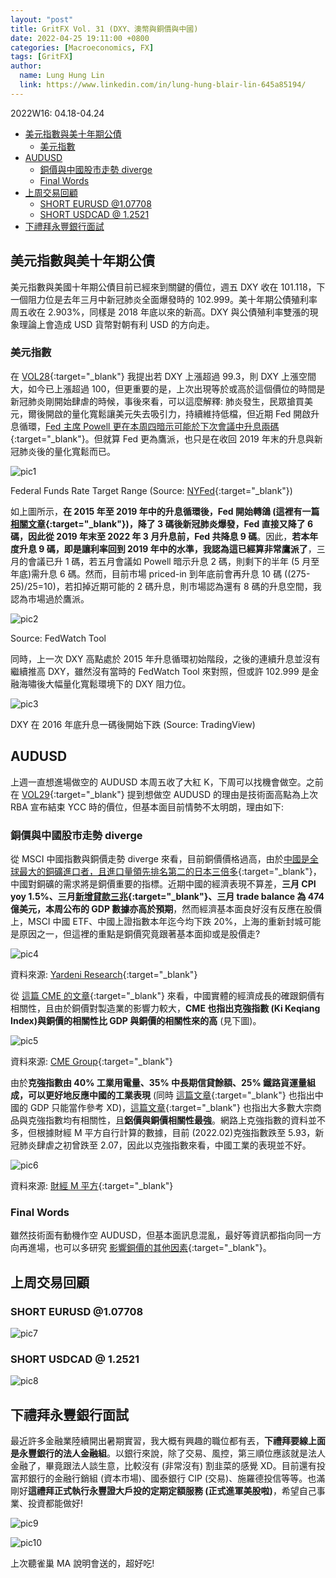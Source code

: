 ```yaml
---
layout: "post"
title: GritFX Vol. 31 (DXY、澳幣與銅價與中國)
date: 2022-04-25 19:11:00 +0800
categories: [Macroeconomics, FX]
tags: [GritFX]
author:
  name: Lung Hung Lin
  link: https://www.linkedin.com/in/lung-hung-blair-lin-645a85194/ 
---
```

2022W16: 04.18-04.24
- [美元指數與美十年期公債](#美元指數與美十年期公債)
  - [美元指數](#美元指數)
- [AUDUSD](#audusd)
  - [銅價與中國股市走勢 diverge](#銅價與中國股市走勢-diverge)
  - [Final Words](#final-words)
- [上周交易回顧](#上周交易回顧)
  - [SHORT EURUSD @1.07708](#short-eurusd-107708)
  - [SHORT USDCAD @ 1.2521](#short-usdcad--12521)
- [下禮拜永豐銀行面試](#下禮拜永豐銀行面試)
  
## 美元指數與美十年期公債
美元指數與美國十年期公債目前已經來到關鍵的價位，週五 DXY 收在 101.118，下一個阻力位是去年三月中新冠肺炎全面爆發時的 102.999。美十年期公債殖利率周五收在 2.903%，同樣是 2018 年底以來的新高。DXY 與公債殖利率雙漲的現象理論上會造成 USD 貨幣對朝有利 USD 的方向走。

### 美元指數
在 [VOL28](https://financeprotein.com/macroeconomics/fx/GritFX-VOL28/){:target="_blank"} 我提出若 DXY 上漲超過 99.3，則 DXY 上漲空間大，如今已上漲超過 100，但更重要的是，上次出現等於或高於這個價位的時間是新冠肺炎剛開始肆虐的時候，事後來看，可以這麼解釋: 肺炎發生，民眾搶買美元，爾後開啟的量化寬鬆讓美元失去吸引力，持續維持低檔，但近期 Fed 開啟升息循環，[Fed 主席 Powell 更在本周四暗示可能於下次會議中升息兩碼](https://www.investopedia.com/powell-50-basis-points-on-the-table-at-may-meeting-5248267){:target="_blank"}。但就算 Fed 更為鷹派，也只是在收回 2019 年末的升息與新冠肺炎後的量化寬鬆而已。

![pic1](https://lh3.googleusercontent.com/pw/AM-JKLVBFWwcgy8f-fIiJwGtcE9Oa6_dZJK2p5dVH6tmhm_50hYb43o_c3I0tboGb4ufY1Jb6-jghgXyIpa59N2Q7jSqsABVPSh6pLZ1lqFmyyRjmkunKoY4R_S8N5T4Zi_PMUpnUPKLkWX_1M6L9FIA8MlJ=w1200-h458-no?authuser=0)

Federal Funds Rate Target Range (Source: [NYFed](){:target="_blank"})

如上圖所示，**在 2015 年至 2019 年中的升息循環後，Fed 開始轉鴿 (這裡有一篇 [相關文章](https://finance.sina.com.cn/stock/usstock/clues/hg/2019-12-28/doc-iihnzhfz7745306.shtml){:target="_blank"})，降了 3 碼後新冠肺炎爆發，Fed 直接又降了 6 碼，因此從 2019 年末至 2022 年 3 月升息前，Fed 共降息 9 碼**。因此，**若本年度升息 9 碼，即是讓利率回到 2019 年中的水準，我認為這已經算非常鷹派了**，三月的會議已升 1 碼，若五月會議如 Powell 暗示升息 2 碼，則剩下的半年 (5 月至年底)需升息 6 碼。然而，目前市場 priced-in 到年底前會再升息 10 碼 ((275-25)/25=10)，若扣掉近期可能的 2 碼升息，則市場認為還有 8 碼的升息空間，我認為市場過於鷹派。

![pic2](https://lh3.googleusercontent.com/pw/AM-JKLVRQzAM2mMdCiePy32jNL9gmlXi-wTthCHT5G21N0NdhjtAfrrF_Dw1HcefyBZ8QAtl-Mhp-QIji_vP5mSkRmT93M47HeEKHagB-5e-VX1_R45eGyLsLqRrPTHS6eVp7J7dSCHS-RYMEpUycsVm27bo=w1059-h601-no?authuser=0)

Source: FedWatch Tool

同時，上一次 DXY 高點處於 2015 年升息循環初始階段，之後的連續升息並沒有繼續推高 DXY，雖然沒有當時的 FedWatch Tool 來對照，但或許 102.999 是金融海嘯後大幅量化寬鬆環境下的 DXY 阻力位。

![pic3](https://lh3.googleusercontent.com/pw/AM-JKLUCfL83-1gb99dJXxmZk5gCRPOG2KZSuV9_XTmSECFrYMD8bpo6cc5VzXCr08pjCt4CSQyrRhUJ37LODtPMgkMC2ZBkhT_0dlML6ICJ31U6DVhsFiD39pHTNtGrKhyz4ZxdPgCiyAFx1cUzEksezwGl=w1400-h747-no?authuser=0)

DXY 在 2016 年底升息一碼後開始下跌 (Source: TradingView)

## AUDUSD

上週一直想進場做空的 AUDUSD 本周五收了大紅 K，下周可以找機會做空。之前在 [VOL29](https://financeprotein.com/macroeconomics/fx/GritFX-VOL29/){:target="_blank"} 提到想做空 AUDUSD 的理由是技術面高點為上次 RBA 宣布結束 YCC 時的價位，但基本面目前情勢不太明朗，理由如下:
### 銅價與中國股市走勢 diverge

從 MSCI 中國指數與銅價走勢 diverge 來看，目前銅價價格過高，由於[中國是全球最大的銅礦進口者，且進口量領先排名第二的日本三倍多](https://wits.worldbank.org/trade/comtrade/en/country/ALL/year/2018/tradeflow/Imports/partner/WLD/product/260300){:target="_blank"}，中國對銅礦的需求將是銅價重要的指標。近期中國的經濟表現不算差，**三月 CPI yoy 1.5%、三月[新增貸款三兆](https://www.investing.com/economic-calendar/chinese-new-loans-1060){:target="_blank"}、三月 trade balance 為 474 億美元，本周公布的 GDP 數據亦高於預期**，然而經濟基本面良好沒有反應在股價上，MSCI 中國 ETF、中國上證指數本年迄今均下跌 20%，上海的重新封城可能是原因之一，但這裡的重點是銅價究竟跟著基本面抑或是股價走?

![pic4](https://lh3.googleusercontent.com/pw/AM-JKLWVqDEQIkxrY41doGagBwnDwVb8Q040REtqHTTTG1WN0SAlJS4eodNN5AjAUrr9kKmmPzlVLmy0gXMv-DKW28SUdD4SfDYrt0e4nm_Wk9MM6foCjLV7VRA2bhQKRLaIEKZRaLLa6P_oHjP5v1gGtmi_=w942-h499-no?authuser=0)

資料來源: [Yardeni Research](https://www.yardeni.com/pub/coppercorrel.pdf){:target="_blank"}

從 [這篇 CME 的文章](https://www.cmegroup.com/education/featured-reports/the-economics-of-copper-demand-supply-and-options.html){:target="_blank"} 來看，中國實體的經濟成長的確跟銅價有相關性，且由於銅價對製造業的影響力較大，**CME 也指出克強指數 (Ki Keqiang Index)與銅價的相關性比 GDP 與銅價的相關性來的高** (見下圖)。

![pic5](https://lh3.googleusercontent.com/pw/AM-JKLU-TYc9-SSaXlnfMKkfIDTpeEBGhgdhDE-7vJMvfbwVp02JfLqxOjNRdiRL0nwyjLYMrI7HIm_IyRMYI-hfv8cRPEBmzDslRgHPdBF8FpNhoLEfeyfQg5ng2hMRDqu575VooexUKlm6Q6a5ikkS0QfW=w720-h500-no?authuser=0)

資料來源: [CME Group](https://www.cmegroup.com/education/featured-reports/the-economics-of-copper-demand-supply-and-options.html){:target="_blank"}

由於**克強指數由 40% 工業用電量、35% 中長期信貸餘額、25% 鐵路貨運量組成，可以更好地反應中國的工業表現** (同時 [這篇文章](http://www.tabf.org.tw/BECommon/Doc/FormEdit/1183.pdf){:target="_blank"} 也指出中國的 GDP 只能當作參考 XD)，[這篇文章](https://www.cmegroup.com/insights/economic-research/2021/tracking-commodities-with-li-keqiang-index.html){:target="_blank"} 也指出大多數大宗商品與克強指數均有相關性，且**鋁價與銅價相關性最強**。網路上克強指數的資料並不多，但根據財經 M 平方自行計算的數據，目前 (2022.02)克強指數跌至 5.93，新冠肺炎肆虐之初曾跌至 2.07，因此以克強指數來看，中國工業的表現並不好。

![pic6](https://lh3.googleusercontent.com/pw/AM-JKLU9ajKNDfCypqb1OjDl2aw0qj0EG7_W0KrS1Pqtn5D5bXPTx8JZnUCabqwGlltcsC0kSr7LBfjg_-yUuP1d0EU27yZkvIZBYuFRgJ9K1AU67VKY_jBCv9AgaQPh1nAfDiTgzsP9baMZ9OeN5xBvPBeY=w978-h622-no?authuser=0)

資料來源: [財經 M 平方](https://www.macromicro.me/charts/778/mm-cn-li-keqiang-index){:target="_blank"}

### Final Words
雖然技術面有動機作空 AUDUSD，但基本面訊息混亂，最好等資訊都指向同一方向再進場，也可以多研究 [影響銅價的其他因素](https://materials-risk.com/copper-prices-top-10-important-drivers/){:target="_blank"}。

## 上周交易回顧
### SHORT EURUSD @1.07708

![pic7](https://lh3.googleusercontent.com/pw/AM-JKLX3_S-xZEkCmKclIwqZfINgkEiGyLrvq0YsCm-VW3STdXgLYXSpxtNHp7DYunk2CEkydNBHW90FY4CdYKh7EM5P4rPChFOMeHGwWMtRwEa-66OUTSc3Osjfe9CNy89Q18GKAIltnpc_uZmdLuFx8o8q=w843-h893-no?authuser=0)

### SHORT USDCAD @ 1.2521

![pic8](https://lh3.googleusercontent.com/pw/AM-JKLUackL6D35ypCIxjLTeIOzGpSXDk5BLXwea2LvFyJEnTR-twtJ-cr_qxSsOJNzjHmn1lWdZHtyAzWFLOQXcZXHhi9oojo9FLGBL7n1yRB8ViRY4K-t5f_YR-soCennC8heeqLBVG33tZXavhP2Xhvm7=w745-h893-no?authuser=0)

## 下禮拜永豐銀行面試
最近許多金融業陸續開出暑期實習，我大概有興趣的職位都有丟，**下禮拜要線上面是永豐銀行的法人金融組**。以銀行來說，除了交易、風控，第三順位應該就是法人金融了，畢竟跟法人談生意，比較沒有 (非常沒有) 割韭菜的感覺 XD。目前還有投富邦銀行的金融行銷組 (資本市場)、國泰銀行 CIP (交易)、施羅德投信等等。也滿剛好**這禮拜正式執行永豐證大戶投的定期定額服務 (正式進軍美股啦)**，希望自己事業、投資都能做好! 

![pic9](https://lh3.googleusercontent.com/pw/AM-JKLUxGJ8g6O8mrvefhtXnTb3H1pzG7z_cZ6NZlzFUjKJP6Loynuc4wbPqYr2xpL3HRi7--ciPT5Mv5_1KW406Vy2vK4X3e8KiSMxNvsM1E8kmX9-nbQNNden3hNTxWU6qBdEQxIdkPsKE-HG6SjRb-tDl=w555-h893-no?authuser=0)


![pic10](https://lh3.googleusercontent.com/pw/AM-JKLUDF7BVPr5xcrfd97VR82ZwFGu2dFQSmNuROGopkInE04O0ymoajPHobvwmdIKEA-U0EVIZDpx9ozCZn7JHQ2I6cAzXP3iGAsjEGhoKPysGsHNb-eNPtUicClv7ChHYhReKnkLq0HlbYZk1GIbRyD_c=w1190-h893-no?authuser=0)

上次聽雀巢 MA 說明會送的，超好吃!